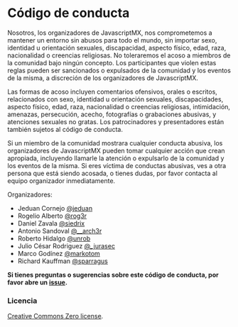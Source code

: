 # Código de conducta

Nosotros, los organizadores de JavascriptMX, nos comprometemos a mantener un entorno sin abusos para todo el mundo, sin importar sexo, identidad u orientación sexuales, discapacidad, aspecto físico, edad, raza, nacionalidad o creencias religiosas. No toleraremos el acoso a miembros de la comunidad bajo ningún concepto. Los participantes que violen estas reglas pueden ser sancionados o expulsados de la comunidad y los eventos de la misma, a discreción de los organizadores de JavascriptMX.

Las formas de acoso incluyen comentarios ofensivos, orales o escritos, relacionados con sexo, identidad u orientación sexuales, discapacidades, aspecto físico, edad, raza, nacionalidad o creencias religiosas, intimidación, amenazas, persecución, acecho, fotografías o grabaciones abusivas, y atenciones sexuales no gratas. Los patrocinadores y presentadores están también sujetos al código de conducta.

Si un miembro de la comunidad mostrara cualquier conducta abusiva, los organizadores de JavascriptMX pueden tomar cualquier acción que crean apropiada, incluyendo llamarle la atención o expulsarlo de la comunidad y los eventos de la misma. Si eres víctima de conductas abusivas, ves a otra persona que está siendo acosada, o tienes dudas, por favor contacta al equipo organizador inmediatamente.

Organizadores:

- Jeduan Cornejo [@jeduan](https://twitter.com/jeduan)
- Rogelio Alberto [@rog3r](https://twitter.com/rog3r)
- Daniel Zavala [@siedrix](https://twitter.com/siedrix)
- Antonio Sandoval [@__arch3r](https://twitter.com/__arch3r)
- Roberto Hidalgo [@unrob](https://twitter.com/unrob)
- Julio César Rodriguez [@_jurasec](https://twitter.com/_jurasec)
- Marco Godínez [@markotom](https://twitter.com/markotom)
- Richard Kauffman [@sparragus](https://twitter.com/sparragus)

**Si tienes preguntas o sugerencias sobre este código de conducta,
por favor abre un [issue](https://github.com/javascriptmx/codigo-de-conducta/issues).**

### Licencia

[Creative Commons Zero license](/LICENSE).
